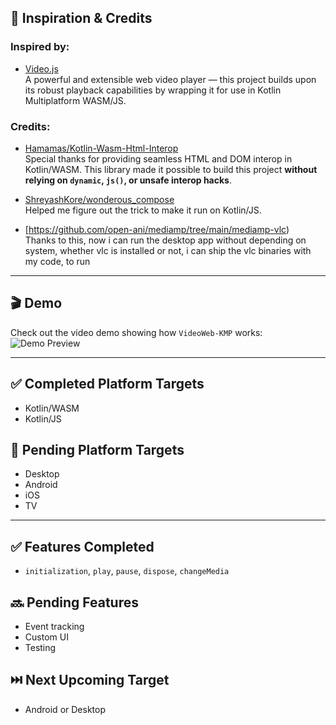 ## 🙌 Inspiration & Credits

### Inspired by:
- [Video.js](https://github.com/videojs/video.js)  
  A powerful and extensible web video player — this project builds upon its robust playback capabilities by wrapping it for use in Kotlin Multiplatform WASM/JS.

### Credits:
- [Hamamas/Kotlin-Wasm-Html-Interop](https://github.com/Hamamas/Kotlin-Wasm-Html-Interop)  
  Special thanks for providing seamless HTML and DOM interop in Kotlin/WASM. This library made it possible to build this project **without relying on `dynamic`, `js()`, or unsafe interop hacks**.

- [ShreyashKore/wonderous_compose](https://github.com/ShreyashKore/wonderous_compose)  
  Helped me figure out the trick to make it run on Kotlin/JS.

- [https://github.com/open-ani/mediamp/tree/main/mediamp-vlc)  
  Thanks to this, now i can run the desktop app without depending on system, whether vlc is installed or not, i
   can ship the vlc binaries with my code, to run

---

## 🎬 Demo

Check out the video demo showing how `VideoWeb-KMP` works:  
![Demo Preview](./others/demo/demo.gif)

---

## ✅ Completed Platform Targets
- Kotlin/WASM
- Kotlin/JS

## 🚧 Pending Platform Targets
- Desktop
- Android
- iOS
- TV
---

## ✅ Features Completed
- `initialization`, `play`, `pause`, `dispose`, `changeMedia`

## 🔜 Pending Features
- Event tracking
- Custom UI
- Testing

## ⏭️ Next Upcoming Target
- Android or Desktop

